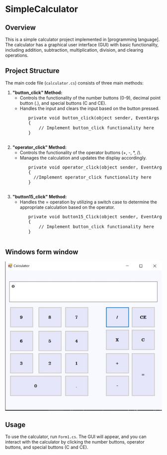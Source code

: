 # SimpleCalculator

## Overview

This is a simple calculator project implemented in [programming language]. The calculator has a graphical user interface (GUI) with basic functionality, including addition, subtraction, multiplication, division, and clearing operations.

## Project Structure

The main code file (`calculator.cs`) consists of three main methods:

<ol>
  <li>
    <b>"button_click" Method:</b>
    <ul>
      <li>Controls the functionality of the number buttons (0-9), decimal point button (.), and special buttons (C and CE).</li>
      <li>Handles the input and clears the input based on the button pressed.</li>
    </ul>
    <pre>
      private void button_click(object sender, EventArgs e)
      {
          // Implement button_click functionality here
      }
    </pre>
  </li>
  
  <li>
    <b>"operator_click" Method:</b>
    <ul>
      <li>Controls the functionality of the operator buttons (+, -, *, /).</li>
      <li>Manages the calculation and updates the display accordingly.</li>
    </ul>
    <pre>
      private void operator_click(object sender, EventArgs e)
      {
        //Implement operator_click functionality here 
      }
    </pre>
  </li>
  
  <li>
    <b>"button15_click" Method:</b>
    <ul>
      <li>Handles the = operation by utilizing a switch case to determine the appropriate calculation based on the operator.</li>
    </ul>
    <pre>
      private void button15_Click(object sender, EventArgs e)
      {
          // Implement button_click functionality here
      }
    </pre>
  </li>
</ol>
</li>

## Windows form window
<img src="https://github.com/NoraIbraheem28/SimpleCalculator/blob/main/Capture.JPG">


## Usage

To use the calculator, run `Form1.cs`. The GUI will appear, and you can interact with the calculator by clicking the number buttons, operator buttons, and special buttons (C and CE).

